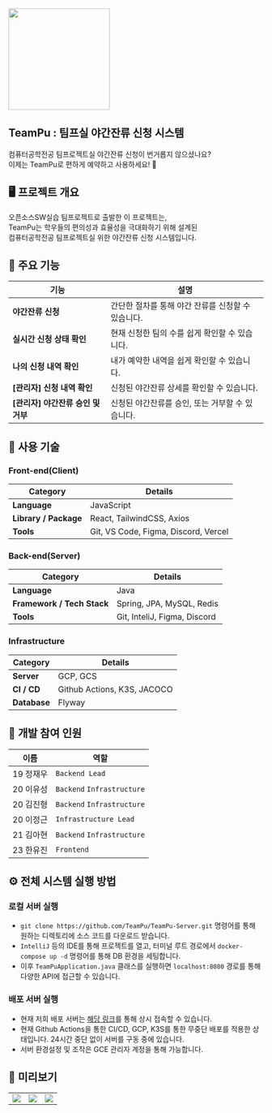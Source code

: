 <img src="https://github.com/user-attachments/assets/abec3805-cd45-4d3d-99ae-638e38b00fcb" width="200px">


## TeamPu : 팀프실 야간잔류 신청 시스템

컴퓨터공학전공 팀프로젝트실 야간잔류 신청이 번거롭지 않으셨나요?<br>
이제는 TeamPu로 편하게 예약하고 사용하세요! 🎉

## 🖥️  프로젝트 개요

오픈소스SW실습 팀프로젝트로 출발한 이 프로젝트는,<br>
TeamPu는 학우들의 편의성과 효율성을 극대화하기 위해 설계된<br>
컴퓨터공학전공 팀프로젝트실 위한 야간잔류 신청 시스템입니다.


## 🚀 주요 기능

| **기능**      | **설명**                          |
|--------------------|--------------------------------------|
| **야간잔류 신청**       | 간단한 절차를 통해 야간 잔류를 신청할 수 있습니다.                          |
| **실시간 신청 상태 확인**| 현재 신청한 팀의 수를 쉽게 확인할 수 있습니다.         |
| **나의 신청 내역 확인**          | 내가 예약한 내역을 쉽게 확인할 수 있습니다.                  |
| **[관리자] 신청 내역 확인**          | 신청된 야간잔류 상세를 확인할 수 있습니다.                  |
| **[관리자] 야간잔류 승인 및 거부**          | 신청된 야간잔류를 승인, 또는 거부할 수 있습니다.              |


## 📂 사용 기술

### Front-end(Client)

| **Category**      | **Details**                          |
|--------------------|--------------------------------------|
| **Language**       | JavaScript                          |
| **Library / Package**| React, TailwindCSS, Axios           |
| **Tools**          | Git, VS Code, Figma, Discord, Vercel                |

### Back-end(Server)

| **Category**      | **Details**                          |
|--------------------|--------------------------------------|
| **Language**       | Java                         |
| **Framework / Tech Stack**| Spring, JPA, MySQL, Redis           |
| **Tools**          | Git, InteliJ, Figma, Discord               |

### Infrastructure

| **Category**      | **Details**                          |
|--------------------|--------------------------------------|
| **Server**          | GCP, GCS |
| **CI / CD**          | Github Actions, K3S, JACOCO |
| **Database**          | Flyway        |

## 👥 개발 참여 인원

| **이름**           | **역할**                            |
|--------------------|--------------------------------------|
| 19 정재우         | `Backend Lead`          |
| 20 이유성         | `Backend` `Infrastructure`              |
| 20 김진형         | `Backend` `Infrastructure`               |
| 20 이정근         | `Infrastructure Lead`             |
| 21 김아현         | `Backend` `Infrastructure`              |
| 23 한유진         | `Frontend`              |

## ⚙️ 전체 시스템 실행 방법

### 로컬 서버 실행

- `git clone https://github.com/TeamPu/TeamPu-Server.git` 명령어를 통해 원하는 디렉토리에 소스 코드를 다운로드 받습니다.
- `IntelliJ` 등의 IDE를 통해 프로젝트를 열고, 터미널 루트 경로에서 `docker-compose up -d` 명령어를 통해 DB 환경을 세팅합니다.
- 이후 `TeamPuApplication.java` 클래스를 실행하면 `localhost:8080` 경로를 통해 다양한 API에 접근할 수 있습니다.

### 배포 서버 실행

- 현재 저희 배포 서버는 [해당 링크](https://teampu.shop)를 통해 상시 접속할 수 있습니다.
- 현재 Github Actions을 통한 CI/CD, GCP, K3S를 통한 무중단 배포를 적용한 상태입니다. 24시간 중단 없이 서버를 구동 중에 있습니다.
- 서버 환경설정 및 조작은 GCE 관리자 계정을 통해 가능합니다.

## 🌟 미리보기

<table>
  <tr>
    <td><img src="https://github.com/user-attachments/assets/f70426cb-7679-4a88-9e6d-3159a7ba94b5"></td>
    <td><img src="https://github.com/user-attachments/assets/0bb0f598-9e9b-468c-8d66-d90bd02474b3"></td>
    <td><img src="https://github.com/user-attachments/assets/0a342635-c68f-4b0b-87e4-ed4bc0c951ca"></td>
  </tr>
</table>






